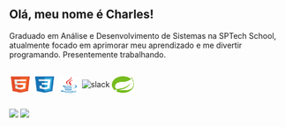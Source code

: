 ## Olá, meu nome é Charles!

Graduado em Análise e Desenvolvimento de Sistemas na SPTech School, atualmente focado em aprimorar meu aprendizado e me divertir programando. Presentemente trabalhando.

<div style="display: inline_block"><br>
 <!-- <img align="center" alt="Charles-React" height="30" width="40" src="https://raw.githubusercontent.com/devicons/devicon/master/icons/react/react-original.svg">-->
  <img align="center" alt="Charles-HTML" height="30" width="40" src="https://raw.githubusercontent.com/devicons/devicon/master/icons/html5/html5-original.svg">
  <img align="center" alt="Charles-CSS" height="30" width="40" src="https://raw.githubusercontent.com/devicons/devicon/master/icons/css3/css3-original.svg">
  <img align="center" alt="Charles-Java" height="30" width="40" src="https://raw.githubusercontent.com/devicons/devicon/master/icons/java/java-original.svg">
  <img align="center" src="https://cdn.jsdelivr.net/gh/devicons/devicon/icons/mysql/mysql-original.svg" alt="slack" width="40" height="40" />
  <img align="center" alt="Charles-Spring" height="30" width="40" src="https://raw.githubusercontent.com/devicons/devicon/master/icons/spring/spring-original.svg">
</div>
  
  ##
 
<div> 
  <a href = "mailto:charleskulkauski@gmail.com"><img src="https://img.shields.io/badge/-Gmail-%23333?style=for-the-badge&logo=gmail&logoColor=white" target="_blank"></a>
  <a href="https://br.linkedin.com/in/charles-kulkauski" target="_blank"><img src="https://img.shields.io/badge/-LinkedIn-%230077B5?style=for-the-badge&logo=linkedin&logoColor=white" target="_blank"></a> 
  
</div>
